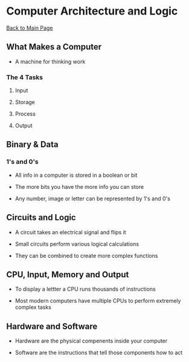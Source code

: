 # Computer Architecture and Logic

[Back to Main Page](README.md)

## What Makes a Computer

- A machine for thinking work

### The 4 Tasks

1. Input

1. Storage

1. Process

1. Output

## Binary & Data

### 1's and 0's

- All info in a computer is stored in a boolean or bit

- The more bits you have the more info you can store

- Any number, image or letter can be represented by 1's and 0's

## Circuits and Logic

- A circuit takes an electrical signal and flips it

- Small circuits perform various logical calculations

- They can be combined to create more complex functions

## CPU, Input, Memory and Output

- To display a lettter a CPU runs thousands of instructions

- Most modern computers have multiple CPUs to perform extremely complex tasks

## Hardware and Software

- Hardware are the physical compenents inside your computer

- Software are the instructions that tell those components how to act

